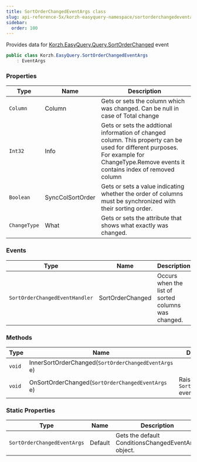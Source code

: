 ```yaml
---
title: SortOrderChangedEventArgs class
slug: api-reference-5x/korzh-easyquery-namespace/sortorderchangedeventargs-class
sidebar:
  order: 100
---
```


Provides data for [Korzh.EasyQuery.Query.SortOrderChanged](///easyquery/docs/api-reference-5x/korzh-easyquery-namespace/query-class) event
```csharp
public class Korzh.EasyQuery.SortOrderChangedEventArgs
    : EventArgs

```

### Properties

| Type | Name | Description | 
| --- | --- | --- | 
| `Column` | Column | Gets or sets the column which was changed. Can be null in case of Total change | 
| `Int32` | Info | Gets or sets the addtional information of changed column.  This property can be used for different purposes.  For example for ChangeType.Remove events it contains index of removed column | 
| `Boolean` | SyncColSortOrder | Gets or sets a value indicating whether the order of columns must be synchronized with their sorting order. | 
| `ChangeType` | What | Gets or sets the attribute that shows what exactly was changed. | 


### Events

| Type | Name | Description | 
| --- | --- | --- | 
| `SortOrderChangedEventHandler` | SortOrderChanged | Occurs when the list of sorted columns was changed. | 


### Methods

| Type | Name | Description | 
| --- | --- | --- | 
| `void` | InnerSortOrderChanged(`SortOrderChangedEventArgs` e) |  | 
| `void` | OnSortOrderChanged(`SortOrderChangedEventArgs` e) | Raises the `SortOrderChanged` event. | 


### Static Properties

| Type | Name | Description | 
| --- | --- | --- | 
| `SortOrderChangedEventArgs` | Default | Gets the default ConditionsChangedEventArgs object. |
